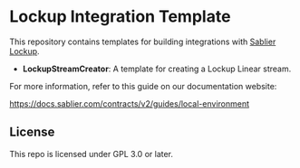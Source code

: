 # Lockup Integration Template

This repository contains templates for building integrations with
[Sablier Lockup](https://github.com/sablier-labs/v2-core).

- **LockupStreamCreator**: A template for creating a Lockup Linear stream.

For more information, refer to this guide on our documentation website:

https://docs.sablier.com/contracts/v2/guides/local-environment

## License

This repo is licensed under GPL 3.0 or later.
